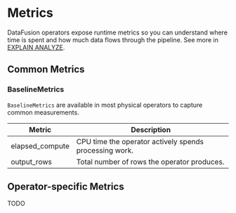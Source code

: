 <!---
  Licensed to the Apache Software Foundation (ASF) under one
  or more contributor license agreements.  See the NOTICE file
  distributed with this work for additional information
  regarding copyright ownership.  The ASF licenses this file
  to you under the Apache License, Version 2.0 (the
  "License"); you may not use this file except in compliance
  with the License.  You may obtain a copy of the License at

    http://www.apache.org/licenses/LICENSE-2.0

  Unless required by applicable law or agreed to in writing,
  software distributed under the License is distributed on an
  "AS IS" BASIS, WITHOUT WARRANTIES OR CONDITIONS OF ANY
  KIND, either express or implied.  See the License for the
  specific language governing permissions and limitations
  under the License.
-->

# Metrics

DataFusion operators expose runtime metrics so you can understand where time is spent and how much data flows through the pipeline. See more in [EXPLAIN ANALYZE](sql/explain.md#explain-analyze).

## Common Metrics

### BaselineMetrics

`BaselineMetrics` are available in most physical operators to capture common measurements.

| Metric          | Description                                            |
| --------------- | ------------------------------------------------------ |
| elapsed_compute | CPU time the operator actively spends processing work. |
| output_rows     | Total number of rows the operator produces.            |

## Operator-specific Metrics

TODO
